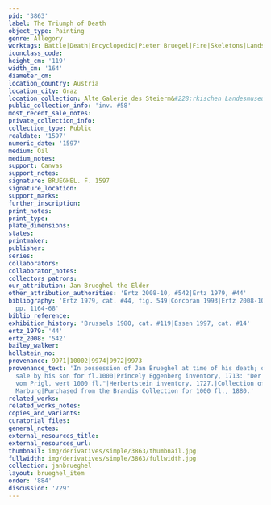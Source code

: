 ```yaml
---
pid: '3863'
label: The Triumph of Death
object_type: Painting
genre: Allegory
worktags: Battle|Death|Encyclopedic|Pieter Bruegel|Fire|Skeletons|Landscape
iconclass_code:
height_cm: '119'
width_cm: '164'
diameter_cm:
location_country: Austria
location_city: Graz
location_collection: Alte Galerie des Steierm&#228;rkischen Landesmuseums Joanneum
public_collection_info: 'inv. #58'
most_recent_sale_notes:
private_collection_info:
collection_type: Public
realdate: '1597'
numeric_date: '1597'
medium: Oil
medium_notes:
support: Canvas
support_notes:
signature: BRUEGHEL. F. 1597
signature_location:
support_marks:
further_inscription:
print_notes:
print_type:
plate_dimensions:
states:
printmaker:
publisher:
series:
collaborators:
collaborator_notes:
collectors_patrons:
our_attribution: Jan Brueghel the Elder
other_attribution_authorities: 'Ertz 2008-10, #542|Ertz 1979, #44'
bibliography: 'Ertz 1979, cat. #44, fig. 549|Corcoran 1993|Ertz 2008-10, cat. #542,
  pp. 1164-68'
biblio_reference:
exhibition_history: 'Brussels 1980, cat. #119|Essen 1997, cat. #14'
ertz_1979: '44'
ertz_2008: '542'
bailey_walker:
hollstein_no:
provenance: 9971|10002|9974|9972|9973
provenance_text: 'In possession of Jan Brueghel at time of his death; offered for
  sale by his son for fl.1000|Princely Eggenberg inventory, 1713: "Der Universaltool
  vom Prigl, wert 1000 fl."|Herbertstein inventory, 1727.|Collection of Count Brandis,
  Marburg|Purchased from the Brandis Collection for 1000 fl., 1880.'
related_works:
related_works_notes:
copies_and_variants:
curatorial_files:
general_notes:
external_resources_title:
external_resources_url:
thumbnail: img/derivatives/simple/3863/thumbnail.jpg
fullwidth: img/derivatives/simple/3863/fullwidth.jpg
collection: janbrueghel
layout: brueghel_item
order: '884'
discussion: '729'
---
```

